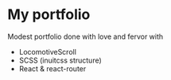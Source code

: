# My portfolio

Modest portfolio done with love and fervor with
- LocomotiveScroll
- SCSS (inuitcss structure)
- React & react-router
